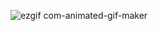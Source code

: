 ![ezgif com-animated-gif-maker](https://github.com/user-attachments/assets/c8f65316-814e-413a-8d7c-586cb9776616)
